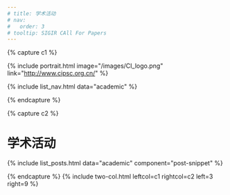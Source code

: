 ```yaml
---
# title: 学术活动
# nav:
#   order: 3
# tooltip: SIGIR CAll For Papers
---
```


{% capture c1 %}

{% include portrait.html image="/images/CI_logo.png" link="http://www.cipsc.org.cn/" %}

{% include list_nav.html data="academic" %}

{% endcapture %}

{% capture c2 %}

# <i class="fas fa-feather-alt"></i>学术活动

<p></p>
{% include list_posts.html data="academic" component="post-snippet" %}

{% endcapture %}
{% include two-col.html leftcol=c1 rightcol=c2 left=3 right=9 %}
